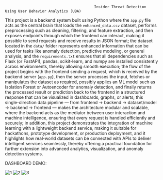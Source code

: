                                              Insider Threat Detection Using User Behavior Analytics (UBA) 



This project is a backend system built using Python where the `app.py` file acts as the central brain that loads the `enhanced_data.csv` dataset, performs preprocessing such as cleaning, filtering, and feature extraction, and then exposes endpoints through which the frontend can interact, making it possible to send requests and receive results in JSON format; the dataset located in the `data/` folder represents enhanced information that can be used for tasks like anomaly detection, predictive modeling, or general analysis, and the `requirements.txt` ensures that all dependencies such as Flask (or FastAPI), pandas, scikit-learn, and numpy are installed consistently across environments, thereby allowing smooth execution; the flow of the project begins with the frontend sending a request, which is received by the backend server (`app.py`), then the server processes the input, fetches or manipulates the dataset as required, possibly applies an ML model such as Isolation Forest or Autoencoder for anomaly detection, and finally returns the processed result or prediction back to the frontend in a structured response that can be visualized in dashboards, graphs, or alerts; this single-direction data pipeline — from frontend → backend → dataset/model → backend → frontend — makes the architecture modular and scalable, where the backend acts as the mediator between user interaction and machine intelligence, ensuring that every request is handled efficiently and securely; in addition, this project demonstrates the integration of machine learning with a lightweight backend service, making it suitable for hackathons, prototype development, or production deployment, and it highlights how real-world datasets can be connected with APIs to deliver intelligent services seamlessly, thereby offering a practical foundation for further extension into advanced analytics, visualization, and anomaly detection systems.

DASHBOARD DEMO:

![1](https://github.com/user-attachments/assets/8b70df70-a6e4-4376-8faa-40315d29a132)
![2](https://github.com/user-attachments/assets/59711f41-0506-4b19-8e69-5a8e70b4bc64)
![3](https://github.com/user-attachments/assets/2bdce7b3-a77b-47d4-8ecc-8dfcd051ebb3)
